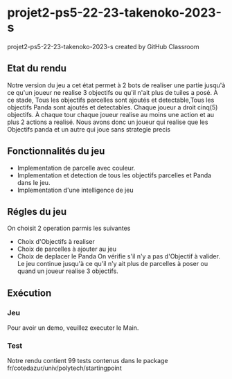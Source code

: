 # projet2-ps5-22-23-takenoko-2023-s
projet2-ps5-22-23-takenoko-2023-s created by GitHub Classroom

## Etat du rendu
Notre version du jeu a cet état permet à 2 bots de realiser une partie
jusqu'à ce qu'un joueur ne realise 3 objectifs ou qu'il n'ait plus de tuiles a posé. 
À ce stade, Tous les objectifs parcelles sont ajoutés et detectable,Tous les objectifs Panda sont ajoutés et detectables.
Chaque joueur a droit cinq(5) objectifs.
À chaque tour chaque joueur realise au moins une action et au plus 2 actions a realisé.
Nous avons donc un joueur qui realise que les Objectifs panda et un autre qui joue sans strategie precis
## Fonctionnalités du jeu
* Implementation de parcelle avec couleur.
* Implementation et detection de tous les objectifs parcelles et Panda dans le jeu.
* Implementation d'une intelligence de jeu 
## Régles du jeu
On choisit 2 operation parmis les suivantes
* Choix d'Objectifs à realiser
* Choix de parcelles à ajouter au jeu
* Choix de deplacer le Panda
On vérifie s'il n'y a pas d'Objectif à valider.
Le jeu continue jusqu'à ce qu'il n'y ait plus de parcelles à poser ou quand un joueur realise 3 objectifs. 
## Exécution
### Jeu
Pour avoir un demo, veuillez executer le Main.
### Test
Notre rendu contient 99 tests contenus dans le package fr/cotedazur/univ/polytech/startingpoint
